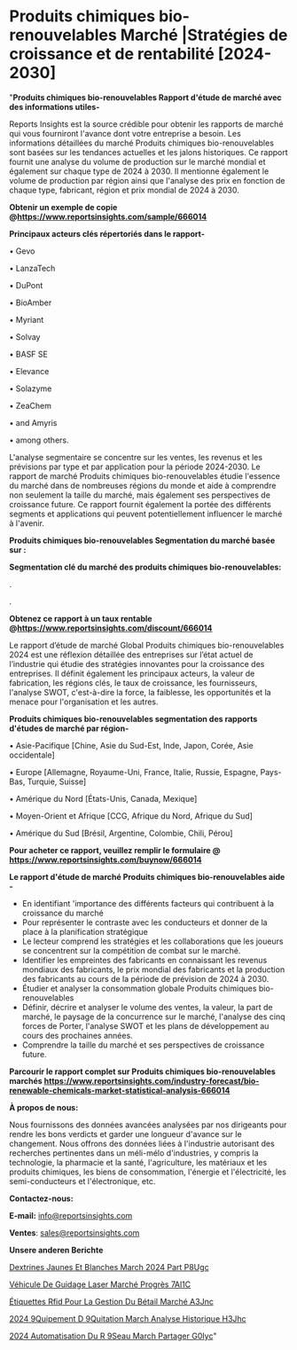 # Produits chimiques bio-renouvelables Marché |Stratégies de croissance et de rentabilité [2024-2030]

"<strong>Produits chimiques bio-renouvelables Rapport d'étude de marché avec des informations utiles-</strong>

Reports Insights est la source crédible pour obtenir les rapports de marché qui vous fourniront l'avance dont votre entreprise a besoin. Les informations détaillées du marché Produits chimiques bio-renouvelables sont basées sur les tendances actuelles et les jalons historiques. Ce rapport fournit une analyse du volume de production sur le marché mondial et également sur chaque type de 2024 à 2030. Il mentionne également le volume de production par région ainsi que l'analyse des prix en fonction de chaque type, fabricant, région et prix mondial de 2024 à 2030.

<strong><b>Obtenir un exemple de copie @</b></strong><a href=https://www.reportsinsights.com/sample/666014><strong><b>https://www.reportsinsights.com/sample/666014</b></strong></a>

<b>Principaux acteurs clés répertoriés dans le rapport-</b>

<b> </b>• Gevo

• LanzaTech

• DuPont

• BioAmber

• Myriant

• Solvay

• BASF SE

• Elevance

• Solazyme

• ZeaChem

• and Amyris

• among others.

L'analyse segmentaire se concentre sur les ventes, les revenus et les prévisions par type et par application pour la période 2024-2030. Le rapport de marché Produits chimiques bio-renouvelables étudie l'essence du marché dans de nombreuses régions du monde et aide à comprendre non seulement la taille du marché, mais également ses perspectives de croissance future. Ce rapport fournit également la portée des différents segments et applications qui peuvent potentiellement influencer le marché à l'avenir.

<strong>Produits chimiques bio-renouvelables Segmentation du marché basée sur :</strong>

<strong> Segmentation clé du marché des produits chimiques bio-renouvelables: </strong>

.

.

<strong><b>Obtenez ce rapport à un taux rentable @</b></strong><a href=https://www.reportsinsights.com/discount/666014><strong><b>https://www.reportsinsights.com/discount/666014</b></strong></a>

Le rapport d’étude de marché Global Produits chimiques bio-renouvelables 2024 est une réflexion détaillée des entreprises sur l’état actuel de l’industrie qui étudie des stratégies innovantes pour la croissance des entreprises. Il définit également les principaux acteurs, la valeur de fabrication, les régions clés, le taux de croissance, les fournisseurs, l'analyse SWOT, c'est-à-dire la force, la faiblesse, les opportunités et la menace pour l'organisation et les autres.

<strong>Produits chimiques bio-renouvelables segmentation des rapports d'études de marché par région-</strong>

• Asie-Pacifique [Chine, Asie du Sud-Est, Inde, Japon, Corée, Asie occidentale]

• Europe [Allemagne, Royaume-Uni, France, Italie, Russie, Espagne, Pays-Bas, Turquie, Suisse]

• Amérique du Nord [États-Unis, Canada, Mexique]

• Moyen-Orient et Afrique [CCG, Afrique du Nord, Afrique du Sud]

• Amérique du Sud [Brésil, Argentine, Colombie, Chili, Pérou]

<strong>Pour acheter ce rapport, veuillez remplir le formulaire @   <a href=https://www.reportsinsights.com/buynow/666014>https://www.reportsinsights.com/buynow/666014</a></strong>

<strong>Le rapport d'étude de marché Produits chimiques bio-renouvelables aide -</strong>
<ul>
  <li>En identifiant 'importance des différents facteurs qui contribuent à la croissance du marché</li>
  <li>Pour représenter le contraste avec les conducteurs et donner de la place à la planification stratégique</li>
  <li>Le lecteur comprend les stratégies et les collaborations que les joueurs se concentrent sur la compétition de combat sur le marché.</li>
  <li>Identifier les empreintes des fabricants en connaissant les revenus mondiaux des fabricants, le prix mondial des fabricants et la production des fabricants au cours de la période de prévision de 2024 à 2030.</li>
  <li>Étudier et analyser la consommation globale Produits chimiques bio-renouvelables</li>
  <li>Définir, décrire et analyser le volume des ventes, la valeur, la part de marché, le paysage de la concurrence sur le marché, l'analyse des cinq forces de Porter, l'analyse SWOT et les plans de développement au cours des prochaines années.</li>
  <li>Comprendre la taille du marché et ses perspectives de croissance future.</li>
</ul>

<strong>Parcourir le rapport complet sur Produits chimiques bio-renouvelables marchés <a href=https://www.reportsinsights.com/industry-forecast/bio-renewable-chemicals-market-statistical-analysis-666014>https://www.reportsinsights.com/industry-forecast/bio-renewable-chemicals-market-statistical-analysis-666014</a></strong>

<strong>À propos de nous:</strong>

Nous fournissons des données avancées analysées par nos dirigeants pour rendre les bons verdicts et garder une longueur d'avance sur le changement. Nous offrons des données liées à l'industrie autorisant des recherches pertinentes dans un méli-mélo d'industries, y compris la technologie, la pharmacie et la santé, l'agriculture, les matériaux et les produits chimiques, les biens de consommation, l'énergie et l'électricité, les semi-conducteurs et l'électronique, etc.

<strong>Contactez-nous:</strong>

<strong>E-mail:</strong> <a href=mailto:info@reportsinsights.com>info@reportsinsights.com</a>

<strong>Ventes</strong>: <a href=mailto:sales@reportsinsights.com>sales@reportsinsights.com</a>

<strong>Unsere anderen Berichte</strong>

<a href=https://www.linkedin.com/pulse/dextrines-jaunes-et-blanches-march%C3%A9-2024-part-p8ugc/>Dextrines Jaunes Et Blanches March 2024 Part P8Ugc</a>

<a href=https://www.linkedin.com/pulse/véhicule-de-guidage-laser-marché-progrès-7al1c/>Véhicule De Guidage Laser Marché Progrès 7Al1C</a>

<a href=https://www.linkedin.com/pulse/étiquettes-rfid-pour-la-gestion-du-bétail-marché-a3jnc/>Étiquettes Rfid Pour La Gestion Du Bétail Marché A3Jnc</a>

<a href=https://www.linkedin.com/pulse/2024-%C3%A9quipement-d%C3%A9quitation-march%C3%A9-analyse-historique-h3jhc/>2024  9Quipement D 9Quitation March Analyse Historique H3Jhc</a>

<a href=https://www.linkedin.com/pulse/2024-automatisation-du-r%C3%A9seau-march%C3%A9-partager-g0iyc/>2024 Automatisation Du R 9Seau March Partager G0Iyc</a>"
